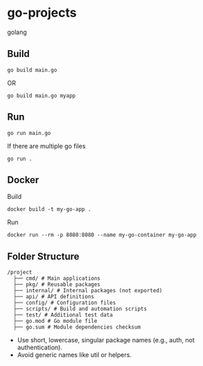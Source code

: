 # go-projects

golang

## Build

`go build main.go`

OR

`go build main.go myapp`

## Run

`go run main.go`

If there are multiple go files

`go run .`

## Docker

Build

`docker build -t my-go-app .`

Run

`docker run --rm -p 8080:8080 --name my-go-container my-go-app`

## Folder Structure

```
/project
  ├── cmd/ # Main applications
  ├── pkg/ # Reusable packages
  ├── internal/ # Internal packages (not exported)
  ├── api/ # API definitions
  ├── config/ # Configuration files
  ├── scripts/ # Build and automation scripts
  ├── test/ # Additional test data
  ├── go.mod # Go module file
  ├── go.sum # Module dependencies checksum
```

- Use short, lowercase, singular package names (e.g., auth, not authentication).
- Avoid generic names like util or helpers.

